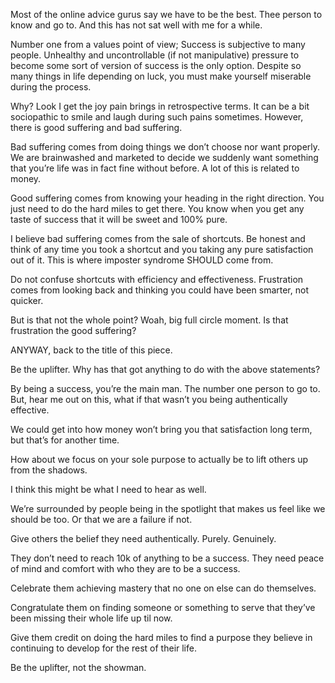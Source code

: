 Most of the online advice gurus say we have to be the best. Thee person to know and go to. And this has not sat well
with me for a while.

Number one from a values point of view; Success is subjective to many people. Unhealthy and uncontrollable (if not
manipulative) pressure to become some sort of version of success is the only option. Despite so many things in life
depending on luck, you must make yourself miserable during the process.

Why? Look I get the joy pain brings in retrospective terms. It can be a bit sociopathic to smile and laugh during such
pains sometimes. However, there is good suffering and bad suffering.

Bad suffering comes from doing things we don’t choose nor want properly. We are brainwashed and marketed to decide we
suddenly want something that you’re life was in fact fine without before. A lot of this is related to money.

Good suffering comes from knowing your heading in the right direction. You just need to do the hard miles to get there.
You know when you get any taste of success that it will be sweet and 100% pure.

I believe bad suffering comes from the sale of shortcuts. Be honest and think of any time you took a shortcut and you
taking any pure satisfaction out of it. This is where imposter syndrome SHOULD come from.

Do not confuse shortcuts with efficiency and effectiveness. Frustration comes from looking back and thinking you could
have been smarter, not quicker.

But is that not the whole point? Woah, big full circle moment. Is that frustration the good suffering?

ANYWAY, back to the title of this piece.

Be the uplifter. Why has that got anything to do with the above statements?

By being a success, you’re the main man. The number one person to go to. But, hear me out on this, what if that wasn’t
you being authentically effective.

We could get into how money won’t bring you that satisfaction long term, but that’s for another time.

How about we focus on your sole purpose to actually be to lift others up from the shadows.

I think this might be what I need to hear as well.

We’re surrounded by people being in the spotlight that makes us feel like we should be too. Or that we are a failure if
not.

Give others the belief they need authentically. Purely. Genuinely.

They don’t need to reach 10k of anything to be a success. They need peace of mind and comfort with who they are to be a
success.

Celebrate them achieving mastery that no one on else can do themselves.

Congratulate them on finding someone or something to serve that they’ve been missing their whole life up til now.

Give them credit on doing the hard miles to find a purpose they believe in continuing to develop for the rest of their
life.

Be the uplifter, not the showman.
